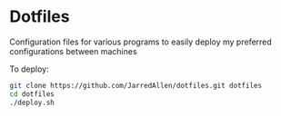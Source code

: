 # Dotfiles
Configuration files for various programs to easily deploy my preferred configurations between machines

To deploy:
```bash
git clone https://github.com/JarredAllen/dotfiles.git dotfiles
cd dotfiles
./deploy.sh
```
